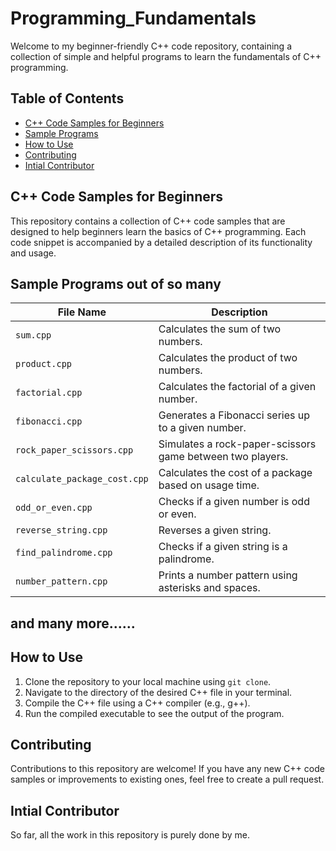 # Programming_Fundamentals
Welcome to my beginner-friendly C++ code repository, containing a collection of simple and helpful programs to learn the fundamentals of C++ programming.

## Table of Contents
- [C++ Code Samples for Beginners](#cpp-code-samples-for-beginners)
- [Sample Programs](#sample-programs)
- [How to Use](#how-to-use)
- [Contributing](#contributing)
- [Intial Contributor](#intial-contributor)
## C++ Code Samples for Beginners

This repository contains a collection of C++ code samples that are designed to help beginners learn the basics of C++ programming. Each code snippet is accompanied by a detailed description of its functionality and usage.

## Sample Programs out of so many

| File Name           | Description                                                  |
|---------------------|--------------------------------------------------------------|
| `sum.cpp`           | Calculates the sum of two numbers.                          |
| `product.cpp`       | Calculates the product of two numbers.                      |
| `factorial.cpp`     | Calculates the factorial of a given number.                 |
| `fibonacci.cpp`     | Generates a Fibonacci series up to a given number.          |
| `rock_paper_scissors.cpp` | Simulates a rock-paper-scissors game between two players. |
| `calculate_package_cost.cpp` | Calculates the cost of a package based on usage time.  |
| `odd_or_even.cpp`   | Checks if a given number is odd or even.                    |
| `reverse_string.cpp`| Reverses a given string.                                     |
| `find_palindrome.cpp` | Checks if a given string is a palindrome.                 |
| `number_pattern.cpp`| Prints a number pattern using asterisks and spaces.         |

## and many more......

## How to Use

1. Clone the repository to your local machine using `git clone`.
2. Navigate to the directory of the desired C++ file in your terminal.
3. Compile the C++ file using a C++ compiler (e.g., g++).
4. Run the compiled executable to see the output of the program.

## Contributing

Contributions to this repository are welcome! If you have any new C++ code samples or improvements to existing ones, feel free to create a pull request.

## Intial Contributor

So far, all the work in this repository is purely done by me.
